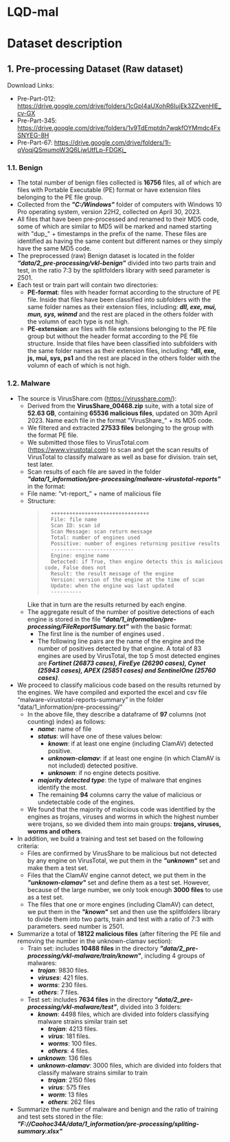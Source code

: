 # LQD-mal
# **Dataset description**

## **1. Pre-processing Dataset (Raw dataset)**

Download Links:

- Pre-Part-012:   <https://drive.google.com/drive/folders/1cGpI4aUXohR6IujEk3ZZvenHlE_cv-GX>
- Pre-Part-345:   <https://drive.google.com/drive/folders/1v9TdEmptdn7wqkfOYMmdc4FxSNYEG-8H>
- Pre-Part-67:    <https://drive.google.com/drive/folders/1l-qVoqjQSmumoW3Q6LjwUtfLp-FDGKj_>
    
### 1.1. Benign 

- The total number of benign files collected is **16756** files, all of which are files with Portable Executable (PE) format or have extension files belonging to the PE file group. 
- Collected from the ***"C:/Windows"*** folder of computers with Windows 10 Pro operating system, version 22H2, collected on April 30, 2023. 
- All files that have been pre-processed and renamed to their MD5 code, some of which are similar to MD5 will be marked and named starting with "dup_" + timestamps in the prefix of the name. These files are identified as having the same content but different names or they simply have the same MD5 code.
- The preprocessed (raw) Benign dataset is located in the folder ***“data/2_pre-processing/vkl-benign”*** divided into two parts train and test, in the ratio 7:3 by the splitfolders library with seed parameter is 2501. 
- Each test or train part will contain two directories: 
    - **PE-format**: files with header format according to the structure of PE file. Inside that files have been classified into subfolders with the same folder names as their extension files, including: ***dll, exe, mui, mun, sys, winmd*** and the rest are placed in the others folder with the volumn of each type is not high.
    - **PE-extension**: are files with file extensions belonging to the PE file group but without the header format according to the PE file structure. Inside that files have been classified into subfolders with the same folder names as their extension files, including: ***dll, exe, js, mui, sys, ps1** and the rest are placed in the others folder with the volumn of each of which is not high.
    
### 1.2. Malware 
- The source is VirusShare.com (https://virusshare.com/): 
    - Derived from the **VirusShare_00468.zip** suite, with a total size of **52.63 GB**, containing **65536 malicious files**, updated on 30th April 2023. Name each file in the format "VirusShare_" + its MD5 code. 
	- We filtered and extracted **27533 files** belonging to the group with the format PE file. 
	- We submitted those files to VirusTotal.com (https://www.virustotal.com) to scan and get the scan results of VirusTotal to classify malware as well as base for division. train set, test later. 
	- Scan results of each file are saved in the folder ***"data/1_information/pre-processing/malware-virustotal-reports"*** in the format:
	- File name: “vt-report_” + name of malicious file 
	- Structure:
        >	    ++++++++++++++++++++++++++++++++ 
        >	    File: file name 
        >	    Scan ID: scan id 
        >	    Scan Message: scan return message 
        >	    Total: number of engines used 
        >	    Possitive: number of engines returning positive results 
        >	    --------------------------- 
        >	    Engine: engine name 
        >	    Detected: if True, then engine detects this is malicious code, False does not 
        >	    Result: the result message of the engine 
        >	    Version: version of the engine at the time of scan 
        >	    Update: when the engine was last updated 
        >	    ----------
	    Like that in turn are the results returned by each engine. 
	- The aggregate result of the number of positive detections of each engine is stored in the file ***"data/1_information/pre-processing/FileReportSumary.txt"*** with the basic format: 
	    * The first line is the number of engines used . 
	    * The following line pairs are the name of the engine and the number of positives detected by that engine. A total of 83 engines are used by VirusTotal, the top 5 most detected engines are ***Fortinet (26873 cases), FireEye (26290 cases), Cynet (25943 cases), APEX (25851 cases) and SentinelOne (25760 cases)***.
- We proceed to classify malicious code based on the results returned by the engines. We have compiled and exported the excel and csv file “malware-virustotal-reports-summary” in the folder “data/1_information/pre-processing/” 
    - In the above file, they describe a dataframe of **97** columns (not counting) index) as follows: 
        - ***name***: name of file 
        - ***status***: will have one of these values below: 
            - ***known***: if at least one engine (including ClamAV) detected positive. 
            - ***unknown-clamav***: if at least one engine (in which ClamAV is not included) detected positive. 
            - ***unknown***: if no engine detects positive. 
        - ***majority detected type***: the type of malware that engines identify the most.
        - The remaining **94** columns carry the value of malicious or undetectable code of the engines. 
    - We found that the majority of malicious code was identified by the engines as trojans, viruses and worms in which the highest number were trojans, so we divided them into main groups: **trojans, viruses, worms and others**.
- In addition, we build a training and test set based on the following criteria: 
    - Files are confirmed by VirusShare to be malicious but not detected by any engine on VirusTotal, we put them in the ***"unknown"*** set and make them a test set. 
    - Files that the ClamAV engine cannot detect, we put them in the ***"unknown-clamav"*** set and define them as a test set. However, because of the large number, we only took enough **3000 files** to use as a test set. 
    - The files that one or more engines (including ClamAV) can detect, we put them in the ***"known"*** set and then use the splitfolders library to divide them into two parts, train and test with a ratio of 7:3 with parameters. seed number is 2501.
- Summarize a total of **18122 malicious files** (after filtering the PE file and removing the number in the unknown-clamav section): 
    - Train set: includes **10488 files** in the directory ***"data/2_pre-processing/vkl-malware/train/known"***, including 4 groups of malwares: 
        - ***trojan***: 9830 files. 
        - ***viruses***: 421 files. 
        - ***worms***: 230 files. 
        - ***others***: 7 files. 
    - Test set: includes **7634 files** in the directory ***"data/2_pre-processing/vkl-malware/test"***, divided into 3 folders: 
        - ***known***: 4498 files, which are divided into folders classifying malware strains similar train set 
            - ***trojan***: 4213 files. 
            - ***virus***: 181 files. 
            - ***worms***: 100 files. 
            - ***others***: 4 files. 
        - ***unknown***: 136 files
        - ***unknown-clamav***: 3000 files, which are divided into folders that classify malware strains similar to train 
            - ***trojan***: 2150 files 
            - ***virus***: 575 files 
            - ***worm***: 13 files 
            - ***others***: 262 files 
- Summarize the number of malware and benign and the ratio of training and test sets stored in the file: 
***"F://Caohoc34A/data/1_information/pre-processing/spliting-summary.xlsx"***
